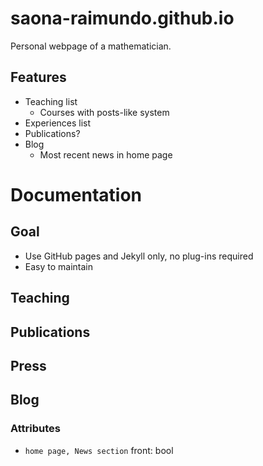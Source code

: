 # saona-raimundo.github.io

Personal webpage of a mathematician.

## Features

- Teaching list
  - Courses with posts-like system
- Experiences list
- Publications?
- Blog
  - Most recent news in home page

# Documentation

## Goal

- Use GitHub pages and Jekyll only, no plug-ins required
- Easy to maintain

## Teaching

## Publications

## Press

## Blog

### Attributes

- `home page, News section`
  front: bool

